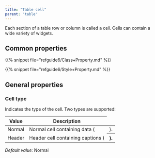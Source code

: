 ```yaml
---
title: "Table cell"
parent: "table"
---
```



Each section of a table row or column is called a cell. Cells can contain a wide variety of widgets.

## Common properties

{{% snippet file="refguide6/Class+Property.md" %}}

{{% snippet file="refguide6/Style+Property.md" %}}

## General properties

### Cell type

Indicates the type of the cell. Two types are supported:

| Value | Description |
| --- | --- |
| Normal | Normal cell containing data (<td>). |
| Header | Header cell containing captions (<th>). |

_Default value:_ Normal
